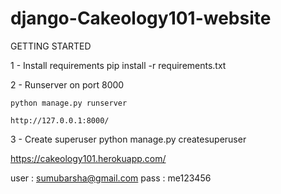 # django-Cakeology101-website

GETTING STARTED

1 - Install requirements
  pip install -r requirements.txt
 
2 - Runserver on port 8000

    python manage.py runserver
    
    http://127.0.0.1:8000/
    
3 - Create superuser
    python manage.py createsuperuser
    
https://cakeology101.herokuapp.com/

user : sumubarsha@gmail.com
pass : me123456
